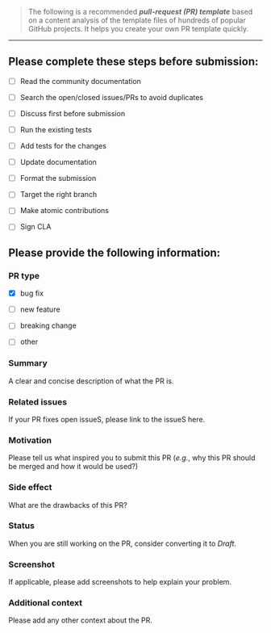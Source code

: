 > The following is a recommended ***pull-request (PR) template*** based on a content analysis of the template files of hundreds of popular GitHub projects. It helps you create your own PR template quickly.

---

<!-- 

Hi! Thanks for taking the time to submit a PR and help us make `[Project Name]` better! Be sure to check out how it looks in the Preview tab! 


To make it easier for us to review the changes, please fill this template carefully. This ensures neither your nor our time is needlessly wasted. If you don't follow the PR template, your PR may be closed. 


Be mindful that [Project name] is maintained by unpaid volunteers, so you might not get a fast response. 

Finally, be nice and have fun! 

-->

## Please complete these steps before submission:

<!-- 

You can check the boxes by putting an `x` inside the brackets.

Failure to follow these guidelines may result in your PR getting closed. So please follow it carefully! 

-->

- [ ] Read the community documentation 
<!-- Before making a PR, please make sure to read our community documentation includes "Contributing guideline" [a link to the documentation] and "Code-of-conduct" [a link to the documentation] -->


- [ ] Search the open/closed issues/PRs to avoid duplicates
<!-- Please do not submit a duplicate PR. -->

- [ ] Discuss first before submission 
<!-- If your PR implements a new feature or it is a significant change, please raise an issue to discuss it before sending code. It could save you some effort in case we don't consider it should be merged. -->


- [ ] Run the existing tests
<!-- Please ensure the test suite passes locally (run `XXXX/XXX` to verify this) -->

- [ ] Add tests for the changes 
<!-- Please add new tests to show your PR works (all new features require tests). -->

- [ ] Update documentation
<!-- If necessary, please update the documentation accordingly. -->

- [ ] Format the submission 
<!-- 
* Name the PR in the form `[#issue][component] Title of the PR`
* Follow the code style of the rest of the [Project name] codebase
* Commit message has a short title & references relevant issues
* ...
-->

- [ ] Target the right branch
<!-- Please ensure the PR is proposed to the latest `master` branch. -->

- [ ] Make atomic contributions 
<!-- Please try to keep your PR as small and focused as possible. -->


- [ ] Sign CLA 
<!-- If you haven't already, please complete the CLA [a link to the guideline on how to sign CLA]-->
  



## Please provide the following information:
<!-- A good PR shouldn't leave others needing to chase you up for more information. Please try to be as detailed as possible in your PR.  -->


<!-- 
//Alternatively, you can add multiple template files per type. E.g.,"bug_fix.md" for fixing bugs and "new_feature.md" for implementing new features.
-->
### PR type 
<!--(check one with "x") -->

- [x] bug fix
<!-- non-breaking change which fixes an issue -->

- [ ] new feature
<!-- non-breaking change which adds functionality -->

- [ ] breaking change 
<!-- fix or feature that would cause existing functionality to change-->

- [ ] other



### Summary 
A clear and concise description of what the PR is. 



### Related issues 
If your PR fixes open issueS, please link to the issueS here.



### Motivation
Please tell us what inspired you to submit this PR (*e.g.*, why this PR should be merged and how it would be used?)


### Side effect 
What are the drawbacks of this PR?
<!-- Think of backward-compatibility, performance, build time, usability, complexity ... -->

### Status
When you are still working on the PR, consider converting it to *Draft*.

### Screenshot
If applicable, please add screenshots to help explain your problem.

### Additional context
Please add any other context about the PR.


<!--
Thanks! Project maintainers will be around shortly to check it out.
-->
